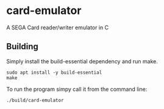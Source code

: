 # card-emulator

A SEGA Card reader/writer emulator in C

## Building

Simply install the build-essential dependency and run make.

```
sudo apt install -y build-essential
make
```

To run the program simpy call it from the command line:

```
./build/card-emulator
```
